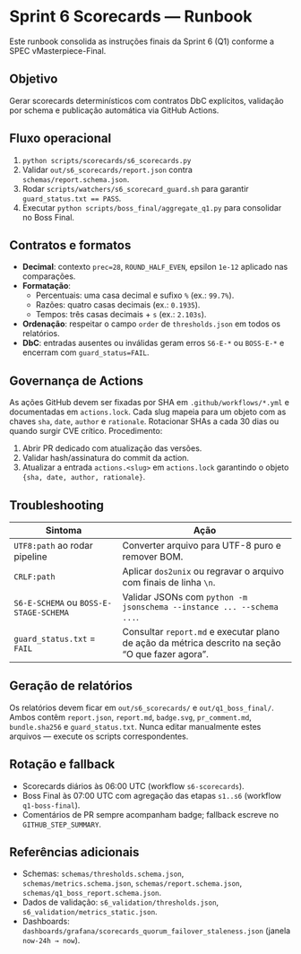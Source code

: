 # Sprint 6 Scorecards — Runbook

Este runbook consolida as instruções finais da Sprint 6 (Q1) conforme a SPEC vMasterpiece-Final.

## Objetivo

Gerar scorecards determinísticos com contratos DbC explícitos, validação por schema e publicação automática via GitHub Actions.

## Fluxo operacional

1. `python scripts/scorecards/s6_scorecards.py`
2. Validar `out/s6_scorecards/report.json` contra `schemas/report.schema.json`.
3. Rodar `scripts/watchers/s6_scorecard_guard.sh` para garantir `guard_status.txt == PASS`.
4. Executar `python scripts/boss_final/aggregate_q1.py` para consolidar no Boss Final.

## Contratos e formatos

- **Decimal**: contexto `prec=28`, `ROUND_HALF_EVEN`, epsilon `1e-12` aplicado nas comparações.
- **Formatação**:
  - Percentuais: uma casa decimal e sufixo `%` (ex.: `99.7%`).
  - Razões: quatro casas decimais (ex.: `0.1935`).
  - Tempos: três casas decimais + `s` (ex.: `2.103s`).
- **Ordenação**: respeitar o campo `order` de `thresholds.json` em todos os relatórios.
- **DbC**: entradas ausentes ou inválidas geram erros `S6-E-*` ou `BOSS-E-*` e encerram com `guard_status=FAIL`.

## Governança de Actions

As ações GitHub devem ser fixadas por SHA em `.github/workflows/*.yml` e documentadas em `actions.lock`. Cada slug mapeia para um objeto com as chaves `sha`, `date`, `author` e `rationale`. Rotacionar SHAs a cada 30 dias ou quando surgir CVE crítico. Procedimento:

1. Abrir PR dedicado com atualização das versões.
2. Validar hash/assinatura do commit da action.
3. Atualizar a entrada `actions.<slug>` em `actions.lock` garantindo o objeto `{sha, date, author, rationale}`.

## Troubleshooting

| Sintoma | Ação |
| --- | --- |
| `UTF8:path` ao rodar pipeline | Converter arquivo para UTF-8 puro e remover BOM. |
| `CRLF:path` | Aplicar `dos2unix` ou regravar o arquivo com finais de linha `\n`. |
| `S6-E-SCHEMA` ou `BOSS-E-STAGE-SCHEMA` | Validar JSONs com `python -m jsonschema --instance ... --schema ...`. |
| `guard_status.txt` = `FAIL` | Consultar `report.md` e executar plano de ação da métrica descrito na seção “O que fazer agora”. |

## Geração de relatórios

Os relatórios devem ficar em `out/s6_scorecards/` e `out/q1_boss_final/`. Ambos contêm `report.json`, `report.md`, `badge.svg`, `pr_comment.md`, `bundle.sha256` e `guard_status.txt`. Nunca editar manualmente estes arquivos — execute os scripts correspondentes.

## Rotação e fallback

- Scorecards diários às 06:00 UTC (workflow `s6-scorecards`).
- Boss Final às 07:00 UTC com agregação das etapas `s1..s6` (workflow `q1-boss-final`).
- Comentários de PR sempre acompanham badge; fallback escreve no `GITHUB_STEP_SUMMARY`.

## Referências adicionais

- Schemas: `schemas/thresholds.schema.json`, `schemas/metrics.schema.json`, `schemas/report.schema.json`, `schemas/q1_boss_report.schema.json`.
- Dados de validação: `s6_validation/thresholds.json`, `s6_validation/metrics_static.json`.
- Dashboards: `dashboards/grafana/scorecards_quorum_failover_staleness.json` (janela `now-24h → now`).

